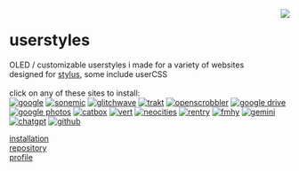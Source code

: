 <img src="https://github.com/user-attachments/assets/a3bdaef0-a447-4767-9e8c-fd7269a2cc94" align="right">

# userstyles

OLED / customizable userstyles i made for a variety of websites <br>
designed for [stylus](https://github.com/openstyles/stylus), some include userCSS <br>
<br>
click on any of these sites to install:<br>
[![google](https://github.com/user-attachments/assets/1cee1bd2-6542-4ac1-8c77-c1453a8ca90f)](https://github.com/zettaexa/userstyles/raw/refs/heads/main/oled-google.user.css) [![sonemic](https://github.com/user-attachments/assets/5ae22430-83d7-43c3-befd-5f750b554f83)](https://github.com/zettaexa/userstyles/raw/refs/heads/main/oled-rateyourmusic.user.css) [![glitchwave](https://github.com/user-attachments/assets/b7856740-fc16-4c86-a9f6-673f0932959e)](https://github.com/zettaexa/userstyles/raw/refs/heads/main/oled-glitchwave.user.css) [![trakt](https://github.com/user-attachments/assets/4e6178bc-b3d0-453d-8e07-2da77edca7a6)](https://github.com/zettaexa/userstyles/raw/refs/heads/main/oled-trakt.user.css) [![openscrobbler](https://github.com/user-attachments/assets/c70fcbba-bdf1-4778-b596-0c7f06bb00c8)](https://github.com/zettaexa/userstyles/raw/refs/heads/main/oled-openscrobbler.user.css) [![google drive](https://github.com/user-attachments/assets/65334994-ed23-4921-b83b-3afc5278c226)](https://github.com/zettaexa/userstyles/raw/refs/heads/main/oled-gdrive.user.css) [![google photos](https://github.com/user-attachments/assets/6913da46-d4d0-47a3-abc7-a935d253b97f)](https://github.com/zettaexa/userstyles/raw/refs/heads/main/oled-gphotos.user.css) [![catbox](https://github.com/user-attachments/assets/196bf7aa-406e-4e00-90cd-cbf91501d1ae)](https://github.com/zettaexa/userstyles/raw/refs/heads/main/c-oled-catbox.user.css) [![vert](https://github.com/user-attachments/assets/23fd73a0-733c-4b69-9ce2-d8715f2f12c5)](https://github.com/zettaexa/userstyles/raw/refs/heads/main/c-oled-vert.user.css) [![neocities](https://github.com/user-attachments/assets/468f48fe-18ed-4f9b-957c-08aa9e035635)](https://github.com/zettaexa/userstyles/raw/refs/heads/main/oled-neocitiesa.user.css) [![rentry](https://github.com/user-attachments/assets/05276f91-11d3-4c2a-9edb-0819cfdc30a7)](https://github.com/zettaexa/userstyles/raw/refs/heads/main/c-oled-rentry.user.css) [![fmhy](https://github.com/user-attachments/assets/6e4ac952-87eb-4eba-a3fd-f0e10d800a64)](https://github.com/zettaexa/userstyles/raw/refs/heads/main/c-oled-fmhy.user.css) [![gemini](https://github.com/user-attachments/assets/9b452ec2-d813-455c-8365-91a93c30dff3)](https://github.com/zettaexa/userstyles/raw/refs/heads/main/c-oled-gemini.user.css) [![chatgpt](https://github.com/user-attachments/assets/70fae0eb-b602-491f-87b5-6217440f6ae9)](https://github.com/zettaexa/userstyles/raw/refs/heads/main/oled-chatgpt.user.css) [![github](https://github.com/user-attachments/assets/806634bb-e209-4eaf-8bd6-dc190f5ac1f7)](https://github.com/zettaexa/userstyles/raw/refs/heads/main/oled-github.user.css)

[installation](https://github.com/zettaexa/userstyles/blob/main/other/md/install.md)<br>
[repository](https://github.com/zettaexa/userstyles/blob/main/other/md/repo.md)<br>
[profile](https://userstyles.world/user/zettaexa)
